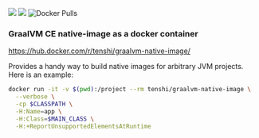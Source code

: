 [![](https://images.microbadger.com/badges/image/tenshi/graalvm-native-image.svg)](https://microbadger.com/images/tenshi/graalvm-native-image "Get your own image badge on microbadger.com")
[![](https://images.microbadger.com/badges/version/tenshi/graalvm-native-image.svg)](https://microbadger.com/images/tenshi/graalvm-native-image "Get your own version badge on microbadger.com")
![Docker Pulls](https://img.shields.io/docker/pulls/tenshi/graalvm-native-image.svg?style=popout)

### GraalVM CE native-image as a docker container

https://hub.docker.com/r/tenshi/graalvm-native-image/

Provides a handy way to build native images for arbitrary JVM projects. Here is an example:

```bash
docker run -it -v $(pwd):/project --rm tenshi/graalvm-native-image \
  --verbose \
  -cp $CLASSPATH \
  -H:Name=app \
  -H:Class=$MAIN_CLASS \
  -H:+ReportUnsupportedElementsAtRuntime
```
